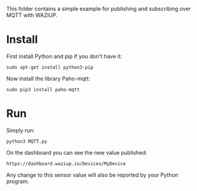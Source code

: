 This folder contains a simple example for publishing and subscribing over MQTT with WAZIUP.

Install
=======

First install Python and pip if you don't have it:
```
sudo apt-get install python3-pip
```
Now install the library Paho-mqtt:
```
sudo pip3 install paho-mqtt
```

Run
===

Simply run:
```
python3 MQTT.py
```

On the dashboard you can see the new value published:
```
https://dashboard.waziup.io/Devices/MyDevice
```
Any change to this sensor value will also be reported by your Python program.

